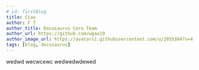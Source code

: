 ```yaml
---
# id: firstBlog
title: Ciao
author: F T
author_title: Docusaurus Core Team
author_url: https://github.com/wgao19
author_image_url: https://avatars1.githubusercontent.com/u/2055384?v=4
tags: [blog, docusaurus]
---
```


wedwd wecwcewc wedwedwdewed
